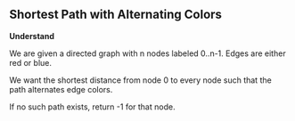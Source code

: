 ## Shortest Path with Alternating Colors
**Understand**

We are given a directed graph with n nodes labeled 0..n-1. Edges are either red or blue.

We want the shortest distance from node 0 to every node such that the path alternates edge colors.

If no such path exists, return -1 for that node.